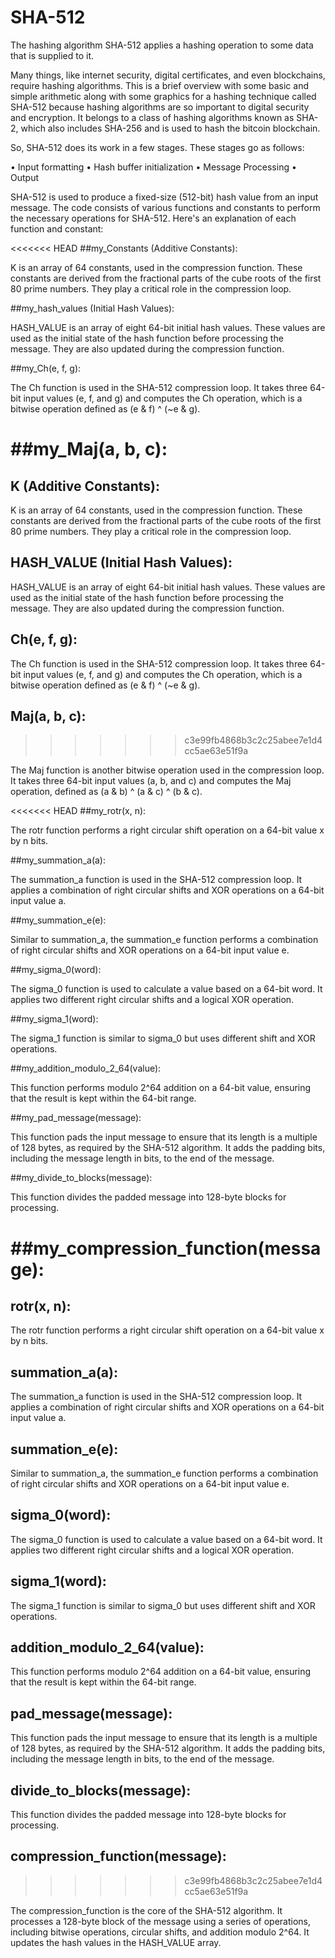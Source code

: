 # SHA-512

The hashing algorithm SHA-512 applies a hashing operation to some data that is supplied to it.

Many things, like internet security, digital certificates, and even blockchains, require hashing algorithms. This is a brief overview with some basic and simple arithmetic along with some graphics for a hashing technique called SHA-512 because hashing algorithms are so important to digital security and encryption. It belongs to a class of hashing algorithms known as SHA-2, which also includes SHA-256 and is used to hash the bitcoin blockchain.

So, SHA-512 does its work in a few stages. These stages go as follows:

•	Input formatting
•	Hash buffer initialization
•	Message Processing
•	Output

SHA-512 is used to produce a fixed-size (512-bit) hash value from an input message. The code consists of various functions and constants to perform the necessary operations for SHA-512. Here's an explanation of each function and constant:

<<<<<<< HEAD
##my_Constants (Additive Constants):

K is an array of 64 constants, used in the compression function. These constants are derived from the fractional parts of the cube roots of the first 80 prime numbers. They play a critical role in the compression loop.

##my_hash_values (Initial Hash Values):

HASH_VALUE is an array of eight 64-bit initial hash values. These values are used as the initial state of the hash function before processing the message. They are also updated during the compression function.

##my_Ch(e, f, g):

The Ch function is used in the SHA-512 compression loop. It takes three 64-bit input values (e, f, and g) and computes the Ch operation, which is a bitwise operation defined as (e & f) ^ (~e & g).

##my_Maj(a, b, c):
=======
## K (Additive Constants):

K is an array of 64 constants, used in the compression function. These constants are derived from the fractional parts of the cube roots of the first 80 prime numbers. They play a critical role in the compression loop.

## HASH_VALUE (Initial Hash Values):

HASH_VALUE is an array of eight 64-bit initial hash values. These values are used as the initial state of the hash function before processing the message. They are also updated during the compression function.

## Ch(e, f, g):

The Ch function is used in the SHA-512 compression loop. It takes three 64-bit input values (e, f, and g) and computes the Ch operation, which is a bitwise operation defined as (e & f) ^ (~e & g).

## Maj(a, b, c):
>>>>>>> c3e99fb4868b3c2c25abee7e1d4cc5ae63e51f9a

The Maj function is another bitwise operation used in the compression loop. It takes three 64-bit input values (a, b, and c) and computes the Maj operation, defined as (a & b) ^ (a & c) ^ (b & c).



<<<<<<< HEAD
##my_rotr(x, n):

The rotr function performs a right circular shift operation on a 64-bit value x by n bits.

##my_summation_a(a):

The summation_a function is used in the SHA-512 compression loop. It applies a combination of right circular shifts and XOR operations on a 64-bit input value a.

##my_summation_e(e):

Similar to summation_a, the summation_e function performs a combination of right circular shifts and XOR operations on a 64-bit input value e.

##my_sigma_0(word):

The sigma_0 function is used to calculate a value based on a 64-bit word. It applies two different right circular shifts and a logical XOR operation.

##my_sigma_1(word):

The sigma_1 function is similar to sigma_0 but uses different shift and XOR operations.

##my_addition_modulo_2_64(value):

This function performs modulo 2^64 addition on a 64-bit value, ensuring that the result is kept within the 64-bit range.

##my_pad_message(message):

This function pads the input message to ensure that its length is a multiple of 128 bytes, as required by the SHA-512 algorithm. It adds the padding bits, including the message length in bits, to the end of the message.

##my_divide_to_blocks(message):

This function divides the padded message into 128-byte blocks for processing.

##my_compression_function(message):
=======
## rotr(x, n):

The rotr function performs a right circular shift operation on a 64-bit value x by n bits.

## summation_a(a):

The summation_a function is used in the SHA-512 compression loop. It applies a combination of right circular shifts and XOR operations on a 64-bit input value a.

## summation_e(e):

Similar to summation_a, the summation_e function performs a combination of right circular shifts and XOR operations on a 64-bit input value e.

## sigma_0(word):

The sigma_0 function is used to calculate a value based on a 64-bit word. It applies two different right circular shifts and a logical XOR operation.

## sigma_1(word):

The sigma_1 function is similar to sigma_0 but uses different shift and XOR operations.

## addition_modulo_2_64(value):

This function performs modulo 2^64 addition on a 64-bit value, ensuring that the result is kept within the 64-bit range.

## pad_message(message):

This function pads the input message to ensure that its length is a multiple of 128 bytes, as required by the SHA-512 algorithm. It adds the padding bits, including the message length in bits, to the end of the message.

## divide_to_blocks(message):

This function divides the padded message into 128-byte blocks for processing.

## compression_function(message):
>>>>>>> c3e99fb4868b3c2c25abee7e1d4cc5ae63e51f9a

The compression_function is the core of the SHA-512 algorithm. It processes a 128-byte block of the message using a series of operations, including bitwise operations, circular shifts, and addition modulo 2^64. It updates the hash values in the HASH_VALUE array.
